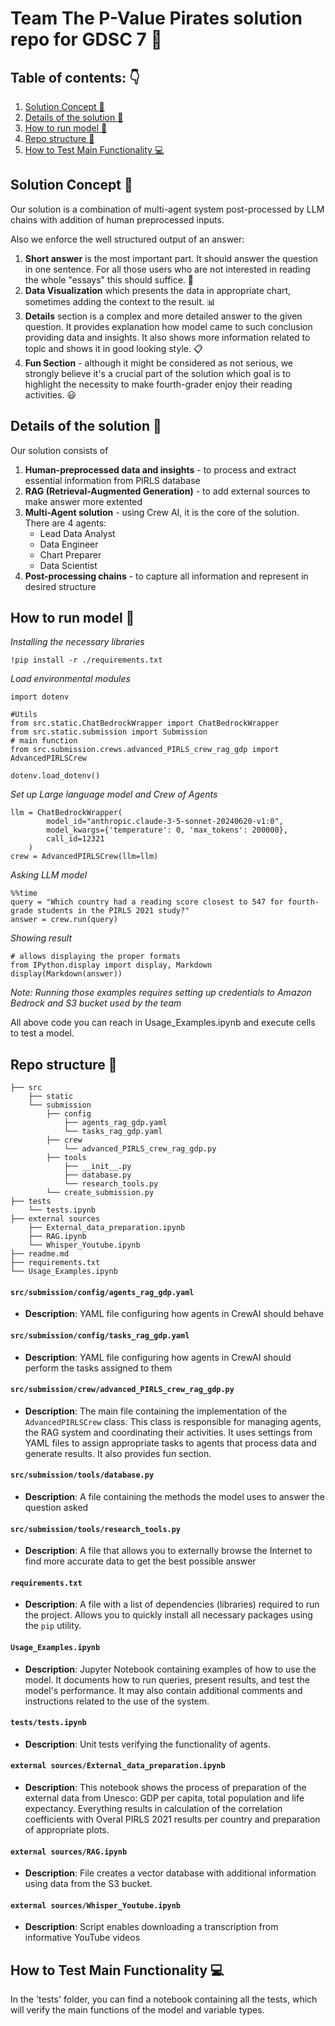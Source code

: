 # Team The P-Value Pirates solution repo for GDSC 7 :blue_book:

## Table of contents: :point_down:
1. [Solution Concept :mag_right:](#solution-concept-mag_right)
2. [Details of the solution :page_with_curl:](#details-of-the-solution-page_with_curl)
3. [How to run model :running:](#how-to-run-model-running)
4. [Repo structure :construction_worker:](#repo-structure-construction_worker)
5. [How to Test Main Functionality :computer:](#how-to-test-main-functionality-computer)

## Solution Concept :mag_right:
Our solution is a combination of multi-agent system post-processed by LLM chains with addition of human preprocessed inputs.

Also we enforce the well structured output of an answer:
1. **Short answer** is the most important part. It should answer the question in one sentence. For all those users who are not interested in reading the whole "essays" this should suffice. :page_facing_up:
2. **Data Visualization** which presents the data in appropriate chart, sometimes adding the context to the result. :bar_chart:
3. **Details** section is a complex and more detailed answer to the given question. It provides explanation how model came to such conclusion providing data and insights. It also shows more information related to topic and shows it in good looking style. :clipboard:
4. **Fun Section** - although it might be considered as not serious, we strongly believe it's a crucial part of the solution which goal is to highlight the necessity to make fourth-grader enjoy their reading activities. :smiley:

## Details of the solution :page_with_curl:
Our solution consists of 
1. **Human-preprocessed data and insights** - to process and extract essential information from PIRLS database
2. **RAG (Retrieval-Augmented Generation)** - to add external sources to make answer more extented
3. **Multi-Agent solution** - using Crew AI, it is the core of the solution.
    There are 4 agents:
    - Lead Data Analyst
    - Data Engineer
    - Chart Preparer
    - Data Scientist
4. **Post-processing chains** - to capture all information and represent in desired structure

## How to run model :running:

*Installing the necessary libraries*
```
!pip install -r ./requirements.txt
```
*Load environmental modules*
```
import dotenv

#Utils
from src.static.ChatBedrockWrapper import ChatBedrockWrapper
from src.static.submission import Submission
# main function
from src.submission.crews.advanced_PIRLS_crew_rag_gdp import AdvancedPIRLSCrew

dotenv.load_dotenv()
```
*Set up Large language model and Crew of Agents*
```
llm = ChatBedrockWrapper(
        model_id="anthropic.claude-3-5-sonnet-20240620-v1:0",
        model_kwargs={'temperature': 0, 'max_tokens': 200000},
        call_id=12321
    )
crew = AdvancedPIRLSCrew(llm=llm)
```
*Asking LLM model*
```
%%time
query = "Which country had a reading score closest to 547 for fourth-grade students in the PIRLS 2021 study?"
answer = crew.run(query)
```
*Showing result*
```
# allows displaying the proper formats
from IPython.display import display, Markdown
display(Markdown(answer))
```

*Note: Running those examples requires setting up credentials to Amazon Bedrock and S3 bucket used by the team*

All above code you can reach in Usage_Examples.ipynb and execute cells to test a model.

## Repo structure :construction_worker:

```
├── src
    ├── static
    └── submission
        ├── config
            ├── agents_rag_gdp.yaml
            └── tasks_rag_gdp.yaml
        ├── crew
            └── advanced_PIRLS_crew_rag_gdp.py
        ├── tools
            ├── __init__.py
            ├── database.py
            └── research_tools.py
        └── create_submission.py
├── tests
    └── tests.ipynb
├── external sources
    ├── External_data_preparation.ipynb
    ├── RAG.ipynb
    └── Whisper_Youtube.ipynb
├── readme.md
├── requirements.txt
└── Usage_Examples.ipynb
```

#### `src/submission/config/agents_rag_gdp.yaml`
- **Description**: YAML file configuring how agents in CrewAI should behave

#### `src/submission/config/tasks_rag_gdp.yaml`
- **Description**: YAML file configuring how agents in CrewAI should perform the tasks assigned to them

#### `src/submission/crew/advanced_PIRLS_crew_rag_gdp.py`
- **Description**: The main file containing the implementation of the `AdvancedPIRLSCrew` class. This class is responsible for managing agents, the RAG system and coordinating their activities. It uses settings from YAML files to assign appropriate tasks to agents that process data and generate results. It also provides fun section.

#### `src/submission/tools/database.py`
- **Description**: A file containing the methods the model uses to answer the question asked

#### `src/submission/tools/research_tools.py`
- **Description**: A file that allows you to externally browse the Internet to find more accurate data to get the best possible answer

#### `requirements.txt`
- **Description**: A file with a list of dependencies (libraries) required to run the project. Allows you to quickly install all necessary packages using the `pip` utility.

#### `Usage_Examples.ipynb`
- **Description**: Jupyter Notebook containing examples of how to use the model. It documents how to run queries, present results, and test the model's performance. It may also contain additional comments and instructions related to the use of the system.

#### `tests/tests.ipynb`
- **Description**: Unit tests verifying the functionality of agents.

#### `external sources/External_data_preparation.ipynb`
- **Description**: This notebook shows the process of preparation of the external data from Unesco: GDP per capita, total population and life expectancy. Everything results in calculation of the correlation coefficients with Overal PIRLS 2021 results per country and preparation of appropriate plots.

#### `external sources/RAG.ipynb`
- **Description**: File creates a vector database with additional information using data from the S3 bucket.

#### `external sources/Whisper_Youtube.ipynb`
- **Description**: Script enables downloading a transcription from informative YouTube videos

## How to Test Main Functionality :computer:
In the 'tests' folder, you can find a notebook containing all the tests, which will verify the main functions of the model and variable types.

